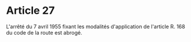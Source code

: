 # Article 27

L'arrêté du 7 avril 1955 fixant les modalités d'application de l'article R. 168 du code de la route est abrogé.
